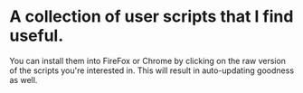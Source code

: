# A collection of user scripts that I find useful. 

You can install them into FireFox or Chrome by clicking on the raw
version of the scripts you're interested in. This will result in
auto-updating goodness as well.